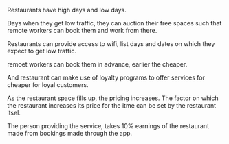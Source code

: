 Restaurants have high days and low days.

Days when they get low traffic, they can auction their free spaces such that remote workers can book them and work from there.

Restaurants can provide access to wifi, list days and dates on which they expect to get low traffic.

remoet workers can book them in advance, earlier the cheaper.

And restaurant can make use of loyalty programs to offer services for cheaper for loyal customers.

As the restaurant space fills up, the pricing increases. The factor on which the restaurant increases its price for the itme can be set by the restaurant itsel.


The person providing the service, takes 10% earnings of the restaurant made from bookings made through the app.

